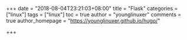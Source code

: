 +++
date = "2018-08-04T23:21:03+08:00"
title = "Flask"
categories = ["linux"]
tags = ["linux"]
toc = true
author = "younglinuxer"
comments = true
author_homepage =  "https://younglinuxer.github.io/hugo/"

+++